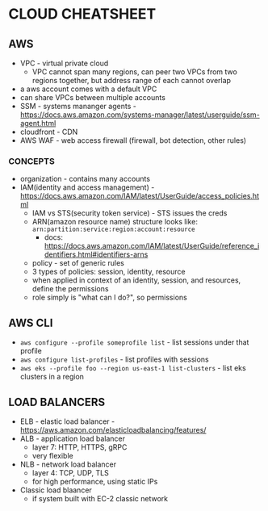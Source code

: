 # CLOUD CHEATSHEET

## AWS
- VPC - virtual private cloud
    - VPC cannot span many regions, can peer two VPCs from two regions together, but address range of each cannot overlap
- a aws account comes with a default VPC
- can share VPCs between multiple accounts
- SSM - systems mananger agents - https://docs.aws.amazon.com/systems-manager/latest/userguide/ssm-agent.html
- cloudfront - CDN
- AWS WAF - web access firewall (firewall, bot detection, other rules)
### CONCEPTS
- organization - contains many accounts
- IAM(identity and access management) - https://docs.aws.amazon.com/IAM/latest/UserGuide/access_policies.html
    - IAM vs STS(security token service) - STS issues the creds
    - ARN(amazon resource name) structure looks like: `arn:partition:service:region:account:resource`
        - docs: https://docs.aws.amazon.com/IAM/latest/UserGuide/reference_identifiers.html#identifiers-arns
    - policy - set of generic rules
    - 3 types of policies: session, identity, resource
    - when applied in context of an identity, session, and resources, define the permissions
    - role simply is "what can I do?", so permissions

## AWS CLI
- `aws configure --profile someprofile list`  - list sessions under that profile
- `aws configure list-profiles`  - list profiles with sessions
- `aws eks --profile foo --region us-east-1 list-clusters` - list eks clusters in a region

## LOAD BALANCERS
- ELB - elastic load balancer - https://aws.amazon.com/elasticloadbalancing/features/
- ALB - application load balancer
    - layer 7: HTTP, HTTPS, gRPC
    - very flexible
- NLB - network load balancer
    - layer 4: TCP, UDP, TLS
    - for high performance, using static IPs
- Classic load blaancer
    - if system built with EC-2 classic network
